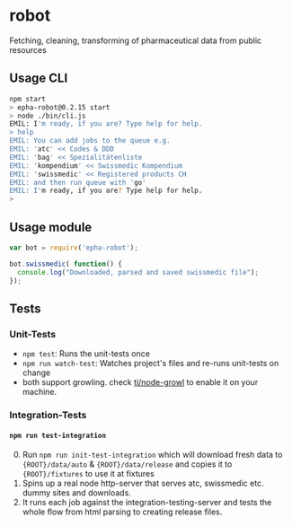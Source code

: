 # robot
Fetching, cleaning, transforming of pharmaceutical data from public resources

## Usage CLI
```bash
npm start
> epha-robot@0.2.15 start
> node ./bin/cli.js
EMIL: I'm ready, if you are? Type help for help.
> help
EMIL: You can add jobs to the queue e.g.
EMIL: 'atc' << Codes & DDD
EMIL: 'bag' << Spezialitätenliste
EMIL: 'kompendium' << Swissmedic Kompendium
EMIL: 'swissmedic' << Registered products CH
EMIL: and then run queue with 'go'
EMIL: I'm ready, if you are? Type help for help.
> 
```

## Usage module
```javascript
var bot = require('epha-robot');

bot.swissmedic( function() {
  console.log("Downloaded, parsed and saved swissmedic file");
});
```

## Tests

### Unit-Tests

- `npm test`: Runs the unit-tests once
- `npm run watch-test`: Watches project's files and re-runs unit-tests on change
- both support growling. check [tj/node-growl](https://github.com/tj/node-growl) to enable it on your machine.

### Integration-Tests

#### `npm run test-integration`

0. Run `npm run init-test-integration` which will download fresh data to `{ROOT}/data/auto` & `{ROOT}/data/release` and copies it to `{ROOT}/fixtures` to use it at fixtures
1. Spins up a real node http-server that serves atc, swissmedic etc. dummy sites and downloads.
2. It runs each job against the integration-testing-server and tests the whole flow from html parsing to creating release files.